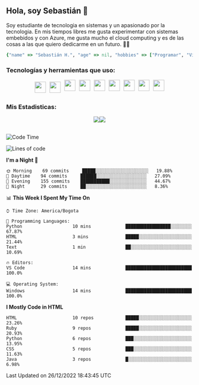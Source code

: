 ## Hola, soy Sebastián 👋

Soy estudiante de tecnologia en sistemas y un apasionado por la tecnologia.
En mis tiempos libres me gusta experimentar con sistemas embebidos y con Azure, me gusta mucho el cloud computing y es de las cosas a las que quiero dedicarme en un futuro. 🚀🌠

```Ruby
{"name" => "Sebastián H.", "age" => nil, "hobbies" => ["Programar", "Videojuegos", "Aprender nuevas cosas"]}
```


### Tecnologías y herramientas que uso: 
<div style="display: flex; flex-direction: row; justify-content: center;">
  <img src="https://cdn.svgporn.com/logos/ruby.svg" width="30px" height="30px" hspace="5" vspace="5"/>
  <img src="https://cdn.svgporn.com/logos/python.svg" width="30px" height="30px" hspace="5" vspace="5"/>
  <img src="https://cdn.svgporn.com/logos/javascript.svg" width="30px" height="30px" hspace="5"/>
    <img src="https://cdn.svgporn.com/logos/vue.svg" width="30px" height="30px" hspace="5"/>
  <img src="https://cdn.svgporn.com/logos/arduino.svg" width="30px" height="30px" hspace="5"/>
<!--   <img src="https://cdn.svgporn.com/logos/raspberry-pi.svg" width="30px" height="30px" hspace="5"/>
  <img src="https://cdn.svgporn.com/logos/google-cloud.svg" width="30px" height="30px" hspace="5"/>
  <img src="https://cdn.svgporn.com/logos/azure-icon.svg" width="30px" height="30px" hspace="5"/> -->
  <img src="https://cdn.svgporn.com/logos/bash-icon.svg" width="30px" height="30px" hspace="5"/>
  <img src="https://cdn.svgporn.com/logos/visual-studio-code.svg" width="30px" height="30px" hspace="5"/>
  <img src="https://cdn.svgporn.com/logos/intellij-idea.svg" width="30px" height="30px" hspace="5"/>
  <img src="https://cdn.svgporn.com/logos/hyper.svg" width="30px" height="30px" hspace="5"/>
</div>


 ### Mis Estadisticas: 
 
 
<div style="display: flex; flex-direction: row; justify-content: center;">
  <img src="https://www.codewars.com/users/Sebas1012/badges/micro"/>
<!--   <img src="https://wakatime.com/badge/user/31bb2cbb-77e5-4675-9c9f-d6e01498f94d.svg"/> -->
  <img src="https://visitor-badge.laobi.icu/badge?page_id=Sebas1012.Sebas1012%22"/>
</div>

<br>

<!--START_SECTION:waka-->
![Code Time](http://img.shields.io/badge/Code%20Time-382%20hrs%2024%20mins-blue)

![Lines of code](https://img.shields.io/badge/From%20Hello%20World%20I%27ve%20Written-65%20Thousand%20lines%20of%20code-blue)

**I'm a Night 🦉** 

```text
🌞 Morning    69 commits     █████░░░░░░░░░░░░░░░░░░░░   19.88% 
🌆 Daytime    94 commits     ██████░░░░░░░░░░░░░░░░░░░   27.09% 
🌃 Evening    155 commits    ███████████░░░░░░░░░░░░░░   44.67% 
🌙 Night      29 commits     ██░░░░░░░░░░░░░░░░░░░░░░░   8.36%

```


📊 **This Week I Spent My Time On** 

```text
⌚︎ Time Zone: America/Bogota

💬 Programming Languages: 
Python                   10 mins             █████████████████░░░░░░░░   67.87% 
HTML                     3 mins              █████░░░░░░░░░░░░░░░░░░░░   21.44% 
Text                     1 min               ██░░░░░░░░░░░░░░░░░░░░░░░   10.69%

🔥 Editors: 
VS Code                  14 mins             █████████████████████████   100.0%

💻 Operating System: 
Windows                  14 mins             █████████████████████████   100.0%

```

**I Mostly Code in HTML** 

```text
HTML                     10 repos            █████░░░░░░░░░░░░░░░░░░░░   23.26% 
Ruby                     9 repos             █████░░░░░░░░░░░░░░░░░░░░   20.93% 
Python                   6 repos             ███░░░░░░░░░░░░░░░░░░░░░░   13.95% 
CSS                      5 repos             ███░░░░░░░░░░░░░░░░░░░░░░   11.63% 
Java                     3 repos             █░░░░░░░░░░░░░░░░░░░░░░░░   6.98%

```



 Last Updated on 26/12/2022 18:43:45 UTC
<!--END_SECTION:waka-->
